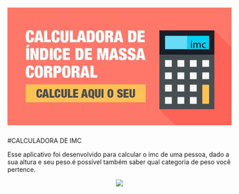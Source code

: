 <h1 align = "center" >
<img src = "./assets/imc.jpg"/>
</h1>
#CALCULADORA DE IMC

Esse aplicativo foi desenvolvido para calcular o imc de uma pessoa, dado a sua altura e seu peso.é possível também saber qual categoria de peso você pertence.

<p align="center">
<img src="https://img.shields.io/badge/react-16.13.1-9cf" />
</p>